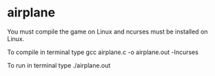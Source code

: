 # airplane
You must compile the game on Linux and ncurses must be installed on Linux.

To compile in terminal type gcc airplane.c -o airplane.out -lncurses

To run in terminal type ./airplane.out

